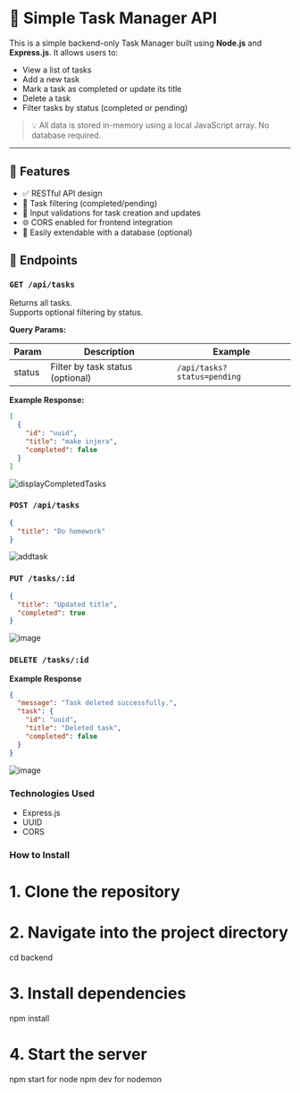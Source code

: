 # 🧠 Simple Task Manager API

This is a simple backend-only Task Manager built using **Node.js** and **Express.js**. It allows users to:

- View a list of tasks
- Add a new task
- Mark a task as completed or update its title
- Delete a task
- Filter tasks by status (completed or pending)

> 💡 All data is stored in-memory using a local JavaScript array. No database required.

---

## 🚀 Features

- ✅ RESTful API design
- 🔄 Task filtering (completed/pending)
- 🧾 Input validations for task creation and updates
- 🌐 CORS enabled for frontend integration
- 🔧 Easily extendable with a database (optional)

## 🧩 Endpoints

### `GET /api/tasks`

Returns all tasks.  
Supports optional filtering by status.

**Query Params:**

| Param   | Description                         | Example                |
|---------|-------------------------------------|------------------------|
| status  | Filter by task status (optional)    | `/api/tasks?status=pending` |

**Example Response:**

```json
[
  {
    "id": "uuid",
    "title": "make injera",
    "completed": false
  }
]

```

![displayCompletedTasks](https://github.com/user-attachments/assets/899f763b-6bff-4f90-8261-6bcc73eff54e)

### `POST /api/tasks`

```json
{
  "title": "Do homework"
}
```
![addtask](https://github.com/user-attachments/assets/1ed1c7a9-c749-42c6-8695-fdc337a3c9d6)


### `PUT /tasks/:id`

```json
{
  "title": "Updated title",
  "completed": true
}
```
![image](https://github.com/user-attachments/assets/fcc4a7c7-198c-47a8-9c55-166123e4744f)


### `DELETE /tasks/:id`

**Example Response**
```json
{
  "message": "Task deleted successfully.",
  "task": {
    "id": "uuid",
    "title": "Deleted task",
    "completed": false
  }
}
```
![image](https://github.com/user-attachments/assets/544d36af-ec18-405b-90cd-b4f3259cfadb)


### Technologies Used
  - Express.js
  - UUID
  - CORS

### How to Install

# 1. Clone the repository

# 2. Navigate into the project directory
cd backend

# 3. Install dependencies
npm install

# 4. Start the server
npm start for node 
npm dev for nodemon
